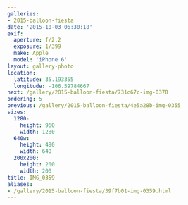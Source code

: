 ```yaml
---
galleries:
- 2015-balloon-fiesta
date: '2015-10-03 06:30:18'
exif:
  aperture: f/2.2
  exposure: 1/399
  make: Apple
  model: 'iPhone 6'
layout: gallery-photo
location:
  latitude: 35.193355
  longitude: -106.59784667
next: /gallery/2015-balloon-fiesta/731c67c-img-0378
ordering: 5
previous: /gallery/2015-balloon-fiesta/4e5a28b-img-0355
sizes:
  1280:
    height: 960
    width: 1280
  640w:
    height: 480
    width: 640
  200x200:
    height: 200
    width: 200
title: IMG_0359
aliases:
- /gallery/2015-balloon-fiesta/39f7b01-img-0359.html
---
```

